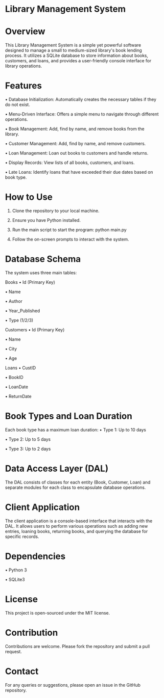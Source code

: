 # Library Management System
# Overview
This Library Management System is a simple yet powerful software designed to manage a small to medium-sized library's book lending process. It utilizes a SQLite database to store information about books, customers, and loans, and provides a user-friendly console interface for library operations.

# Features
•  Database Initialization: Automatically creates the necessary tables if they do not exist.

•  Menu-Driven Interface: Offers a simple menu to navigate through different operations.

•  Book Management: Add, find by name, and remove books from the library.

•  Customer Management: Add, find by name, and remove customers.

•  Loan Management: Loan out books to customers and handle returns.

•  Display Records: View lists of all books, customers, and loans.

•  Late Loans: Identify loans that have exceeded their due dates based on book type.

# How to Use

1. Clone the repository to your local machine.  

2. Ensure you have Python installed.  

3. Run the main script to start the program: python main.py  

4. Follow the on-screen prompts to interact with the system. 


# Database Schema
The system uses three main tables:

Books
•  Id (Primary Key)

•  Name

•  Author

•  Year_Published

•  Type (1/2/3)

Customers
•  Id (Primary Key)

•  Name

•  City

•  Age

Loans
•  CustID

•  BookID

•  LoanDate

•  ReturnDate

# Book Types and Loan Duration
Each book type has a maximum loan duration:
•  Type 1: Up to 10 days

•  Type 2: Up to 5 days

•  Type 3: Up to 2 days

# Data Access Layer (DAL)
The DAL consists of classes for each entity (Book, Customer, Loan) and separate modules for each class to encapsulate database operations.

# Client Application
The client application is a console-based interface that interacts with the DAL. It allows users to perform various operations such as adding new entries, loaning books, returning books, and querying the database for specific records.

# Dependencies
•  Python 3

•  SQLite3

# License
This project is open-sourced under the MIT license.

# Contribution
Contributions are welcome. Please fork the repository and submit a pull request.

# Contact
For any queries or suggestions, please open an issue in the GitHub repository.
